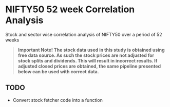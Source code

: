 # NIFTY50 52 week Correlation Analysis
Stock and sector wise correlation analysis of NIFTY50 over a period of 52 weeks

> **Important Note! The stock data used in this study is obtained using free data source. As such the stock prices are not adjusted for stock splits and dividends. This will result in incorrect results. If adjusted closed prices are obtained, the same pipeline presented below can be used with correct data.**

## TODO
* Convert stock fetcher code into a function
